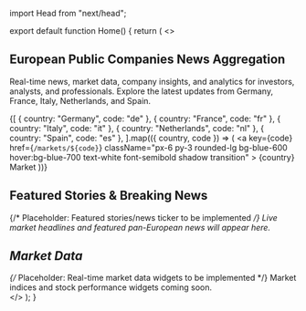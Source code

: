import Head from "next/head";

export default function Home() {
  return (
    <>
      <Head>
        <title>European Public Companies News Aggregation</title>
        <meta name="description" content="Comprehensive news, analysis, and insights for public companies across Europe. Covering Germany, France, Italy, Netherlands, and Spain." />
        <meta name="viewport" content="width=device-width, initial-scale=1" />
      </Head>
      <main className="min-h-screen bg-gray-50 dark:bg-gray-900">
        <section className="container mx-auto px-4 py-12 flex flex-col gap-6 items-center">
          <h1 className="text-4xl md:text-6xl font-bold text-center text-gray-900 dark:text-white">
            European Public Companies News Aggregation
          </h1>
          <p className="max-w-2xl text-center text-lg text-gray-700 dark:text-gray-300">
            Real-time news, market data, company insights, and analytics for investors, analysts, and professionals. Explore the latest updates from Germany, France, Italy, Netherlands, and Spain.
          </p>
          <div className="flex flex-wrap justify-center gap-4 mt-8">
            {[
              { country: "Germany", code: "de" },
              { country: "France", code: "fr" },
              { country: "Italy", code: "it" },
              { country: "Netherlands", code: "nl" },
              { country: "Spain", code: "es" },
            ].map(({ country, code }) => (
              <a
                key={code}
                href={`/markets/${code}`}
                className="px-6 py-3 rounded-lg bg-blue-600 hover:bg-blue-700 text-white font-semibold shadow transition"
              >
                {country} Market
              </a>
            ))}
          </div>
          <section className="w-full mt-12">
            <h2 className="text-2xl font-semibold mb-4 text-gray-800 dark:text-gray-100">Featured Stories & Breaking News</h2>
            <div className="bg-white dark:bg-gray-800 rounded-lg shadow p-6 min-h-[120px] flex items-center justify-center text-gray-500">
              {/* Placeholder: Featured stories/news ticker to be implemented */}
              <span>Live market headlines and featured pan-European news will appear here.</span>
            </div>
          </section>
          <section className="w-full mt-12">
            <h2 className="text-2xl font-semibold mb-4 text-gray-800 dark:text-gray-100">Market Data</h2>
            <div className="bg-white dark:bg-gray-800 rounded-lg shadow p-6 min-h-[100px] flex items-center justify-center text-gray-500">
              {/* Placeholder: Real-time market data widgets to be implemented */}
              <span>Market indices and stock performance widgets coming soon.</span>
            </div>
          </section>
        </section>
      </main>
    </>
  );
}
